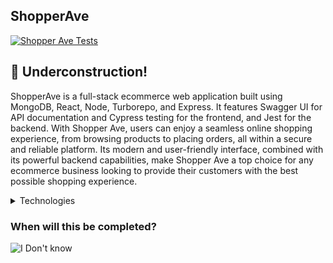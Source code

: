 <h2>ShopperAve</h2>
<p>
  <a href="https://github.com/abdulsamad/shopper-ave/actions"/>
   <img src="https://github.com/abdulsamad/shopper-ave/actions/workflows/ci.yml/badge.svg" alt="Shopper Ave Tests">
  </a>
</h2>

## :construction: Underconstruction!

ShopperAve is a full-stack ecommerce web application built using MongoDB, React, Node, Turborepo, and Express. It features Swagger UI for API documentation and Cypress testing for the frontend, and Jest for the backend. With Shopper Ave, users can enjoy a seamless online shopping experience, from browsing products to placing orders, all within a secure and reliable platform. Its modern and user-friendly interface, combined with its powerful backend capabilities, make Shopper Ave a top choice for any ecommerce business looking to provide their customers with the best possible shopping experience.

<details>
	<summary>Technologies</summary>
	React, Next.js, Node, Express and MongoDB with TurboRepo
</details>

### When will this be completed?

![I Don't know](https://media.giphy.com/media/cwTtbmUwzPqx2/giphy.gif "I don't know")
